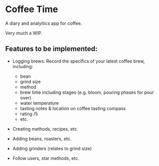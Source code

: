 # Coffee Time

A diary and analyitics app for coffee. 

Very much a WIP.

## Features to be implemented:

- Logging brews: Record the specifics of your latest coffee brew, including:

  - bean
  - grind size
  - method
  - brew time including stages (e.g. bloom, pouring phases for pour over)
  - water temperature
  - tasting notes & location on coffee tasting compass
  - rating /5
  - etc.

- Creating methods, recipes, etc.

- Adding beans, roasters, etc.

- Adding grinders (relates to grind size)

- Follow users, star methods, etc.
